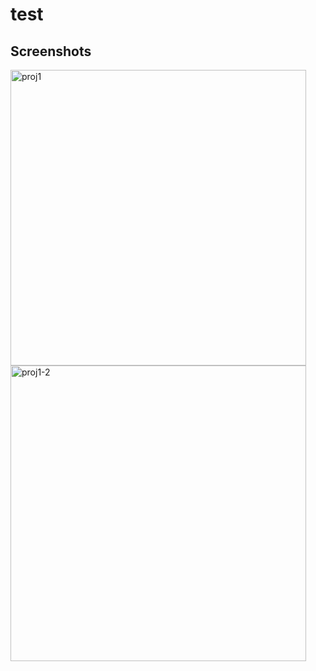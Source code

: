 # test

## Screenshots
<p width="32%">
  <img width="473" alt="proj1" src="https://user-images.githubusercontent.com/29722295/193432992-e6074efd-a445-46ab-966d-12d772ed0337.png"> 
  <img width="473" alt="proj1-2" src="https://user-images.githubusercontent.com/29722295/193432700-03199997-e81a-42ca-8fbd-69daa3222f9c.png">
</p>
